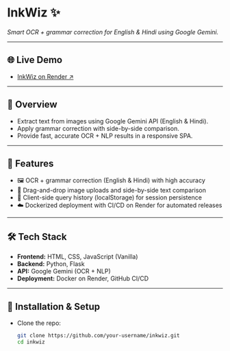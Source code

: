 # InkWiz ✨  
*Smart OCR + grammar correction for English & Hindi using Google Gemini.*  

---

## 🌐 Live Demo  
- [InkWiz on Render ↗︎](https://inkwiz.onrender.com/)  

---

## 📌 Overview  
- Extract text from images using Google Gemini API (English & Hindi).  
- Apply grammar correction with side-by-side comparison.  
- Provide fast, accurate OCR + NLP results in a responsive SPA.  

---

## 🚀 Features  
- 🖼️ OCR + grammar correction (English & Hindi) with high accuracy  
- 📂 Drag-and-drop image uploads and side-by-side text comparison  
- 💾 Client-side query history (localStorage) for session persistence  
- ☁️ Dockerized deployment with CI/CD on Render for automated releases  

---

## 🛠️ Tech Stack  
- **Frontend:** HTML, CSS, JavaScript (Vanilla)  
- **Backend:** Python, Flask  
- **API:** Google Gemini (OCR + NLP)  
- **Deployment:** Docker on Render, GitHub CI/CD  

---


## 🔧 Installation & Setup  
- Clone the repo:  
  ```bash
  git clone https://github.com/your-username/inkwiz.git
  cd inkwiz
